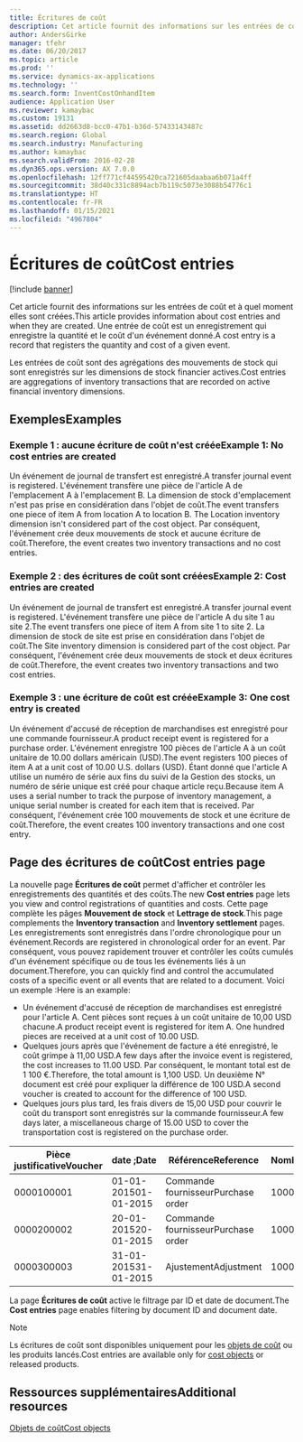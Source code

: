 ```yaml
---
title: Écritures de coût
description: Cet article fournit des informations sur les entrées de coût et à quel moment elles sont créées. Une entrée de coût est un enregistrement qui enregistre la quantité et le coût d'un événement donné.
author: AndersGirke
manager: tfehr
ms.date: 06/20/2017
ms.topic: article
ms.prod: ''
ms.service: dynamics-ax-applications
ms.technology: ''
ms.search.form: InventCostOnhandItem
audience: Application User
ms.reviewer: kamaybac
ms.custom: 19131
ms.assetid: dd2663d8-bcc0-47b1-b36d-57433143487c
ms.search.region: Global
ms.search.industry: Manufacturing
ms.author: kamaybac
ms.search.validFrom: 2016-02-28
ms.dyn365.ops.version: AX 7.0.0
ms.openlocfilehash: 12ff771cf44595420ca721605daabaa6b071a4ff
ms.sourcegitcommit: 38d40c331c8894acb7b119c5073e3088b54776c1
ms.translationtype: HT
ms.contentlocale: fr-FR
ms.lasthandoff: 01/15/2021
ms.locfileid: "4967804"
---
```

# <a name="cost-entries"></a><span data-ttu-id="290a7-104">Écritures de coût</span><span class="sxs-lookup"><span data-stu-id="290a7-104">Cost entries</span></span>

[!include [banner](../includes/banner.md)]

<span data-ttu-id="290a7-105">Cet article fournit des informations sur les entrées de coût et à quel moment elles sont créées.</span><span class="sxs-lookup"><span data-stu-id="290a7-105">This article provides information about cost entries and when they are created.</span></span> <span data-ttu-id="290a7-106">Une entrée de coût est un enregistrement qui enregistre la quantité et le coût d'un événement donné.</span><span class="sxs-lookup"><span data-stu-id="290a7-106">A cost entry is a record that registers the quantity and cost of a given event.</span></span>

<span data-ttu-id="290a7-107">Les entrées de coût sont des agrégations des mouvements de stock qui sont enregistrés sur les dimensions de stock financier actives.</span><span class="sxs-lookup"><span data-stu-id="290a7-107">Cost entries are aggregations of inventory transactions that are recorded on active financial inventory dimensions.</span></span>

## <a name="examples"></a><span data-ttu-id="290a7-108">Exemples</span><span class="sxs-lookup"><span data-stu-id="290a7-108">Examples</span></span>
### <a name="example-1-no-cost-entries-are-created"></a><span data-ttu-id="290a7-109">Exemple 1 : aucune écriture de coût n'est créée</span><span class="sxs-lookup"><span data-stu-id="290a7-109">Example 1: No cost entries are created</span></span>

<span data-ttu-id="290a7-110">Un événement de journal de transfert est enregistré.</span><span class="sxs-lookup"><span data-stu-id="290a7-110">A transfer journal event is registered.</span></span> <span data-ttu-id="290a7-111">L'événement transfère une pièce de l'article A de l'emplacement A à l'emplacement B. La dimension de stock d'emplacement n'est pas prise en considération dans l'objet de coût.</span><span class="sxs-lookup"><span data-stu-id="290a7-111">The event transfers one piece of item A from location A to location B. The Location inventory dimension isn't considered part of the cost object.</span></span> <span data-ttu-id="290a7-112">Par conséquent, l'événement crée deux mouvements de stock et aucune écriture de coût.</span><span class="sxs-lookup"><span data-stu-id="290a7-112">Therefore, the event creates two inventory transactions and no cost entries.</span></span>

### <a name="example-2-cost-entries-are-created"></a><span data-ttu-id="290a7-113">Exemple 2 : des écritures de coût sont créées</span><span class="sxs-lookup"><span data-stu-id="290a7-113">Example 2: Cost entries are created</span></span>

<span data-ttu-id="290a7-114">Un événement de journal de transfert est enregistré.</span><span class="sxs-lookup"><span data-stu-id="290a7-114">A transfer journal event is registered.</span></span> <span data-ttu-id="290a7-115">L'événement transfère une pièce de l'article A du site 1 au site 2.</span><span class="sxs-lookup"><span data-stu-id="290a7-115">The event transfers one piece of item A from site 1 to site 2.</span></span> <span data-ttu-id="290a7-116">La dimension de stock de site est prise en considération dans l'objet de coût.</span><span class="sxs-lookup"><span data-stu-id="290a7-116">The Site inventory dimension is considered part of the cost object.</span></span> <span data-ttu-id="290a7-117">Par conséquent, l'événement crée deux mouvements de stock et deux écritures de coût.</span><span class="sxs-lookup"><span data-stu-id="290a7-117">Therefore, the event creates two inventory transactions and two cost entries.</span></span>

### <a name="example-3-one-cost-entry-is-created"></a><span data-ttu-id="290a7-118">Exemple 3 : une écriture de coût est créée</span><span class="sxs-lookup"><span data-stu-id="290a7-118">Example 3: One cost entry is created</span></span>

<span data-ttu-id="290a7-119">Un événement d'accusé de réception de marchandises est enregistré pour une commande fournisseur.</span><span class="sxs-lookup"><span data-stu-id="290a7-119">A product receipt event is registered for a purchase order.</span></span> <span data-ttu-id="290a7-120">L'événement enregistre 100 pièces de l'article A à un coût unitaire de 10.00 dollars américain (USD).</span><span class="sxs-lookup"><span data-stu-id="290a7-120">The event registers 100 pieces of item A at a unit cost of 10.00 U.S. dollars (USD).</span></span> <span data-ttu-id="290a7-121">Étant donné que l'article A utilise un numéro de série aux fins du suivi de la Gestion des stocks, un numéro de série unique est créé pour chaque article reçu.</span><span class="sxs-lookup"><span data-stu-id="290a7-121">Because item A uses a serial number to track the purpose of inventory management, a unique serial number is created for each item that is received.</span></span> <span data-ttu-id="290a7-122">Par conséquent, l'événement crée 100 mouvements de stock et une écriture de coût.</span><span class="sxs-lookup"><span data-stu-id="290a7-122">Therefore, the event creates 100 inventory transactions and one cost entry.</span></span>

## <a name="cost-entries-page"></a><span data-ttu-id="290a7-123">Page des écritures de coût</span><span class="sxs-lookup"><span data-stu-id="290a7-123">Cost entries page</span></span>
<span data-ttu-id="290a7-124">La nouvelle page **Écritures de coût** permet d'afficher et contrôler les enregistrements des quantités et des coûts.</span><span class="sxs-lookup"><span data-stu-id="290a7-124">The new **Cost entries** page lets you view and control registrations of quantities and costs.</span></span> <span data-ttu-id="290a7-125">Cette page complète les pâges **Mouvement de stock** et **Lettrage de stock**.</span><span class="sxs-lookup"><span data-stu-id="290a7-125">This page complements the **Inventory transaction** and **Inventory settlement** pages.</span></span> <span data-ttu-id="290a7-126">Les enregistrements sont enregistrés dans l'ordre chronologique pour un événement.</span><span class="sxs-lookup"><span data-stu-id="290a7-126">Records are registered in chronological order for an event.</span></span> <span data-ttu-id="290a7-127">Par conséquent, vous pouvez rapidement trouver et contrôler les coûts cumulés d'un événement spécifique ou de tous les événements liés à un document.</span><span class="sxs-lookup"><span data-stu-id="290a7-127">Therefore, you can quickly find and control the accumulated costs of a specific event or all events that are related to a document.</span></span> <span data-ttu-id="290a7-128">Voici un exemple :</span><span class="sxs-lookup"><span data-stu-id="290a7-128">Here is an example:</span></span>

-   <span data-ttu-id="290a7-129">Un événement d'accusé de réception de marchandises est enregistré pour l'article A. Cent pièces sont reçues à un coût unitaire de 10,00 USD chacune.</span><span class="sxs-lookup"><span data-stu-id="290a7-129">A product receipt event is registered for item A. One hundred pieces are received at a unit cost of 10.00 USD.</span></span>
-   <span data-ttu-id="290a7-130">Quelques jours après que l'événement de facture a été enregistré, le coût grimpe à 11,00 USD.</span><span class="sxs-lookup"><span data-stu-id="290a7-130">A few days after the invoice event is registered, the cost increases to 11.00 USD.</span></span> <span data-ttu-id="290a7-131">Par conséquent, le montant total est de 1 100 €.</span><span class="sxs-lookup"><span data-stu-id="290a7-131">Therefore, the total amount is 1,100 USD.</span></span> <span data-ttu-id="290a7-132">Un deuxième N° document est créé pour expliquer la différence de 100 USD.</span><span class="sxs-lookup"><span data-stu-id="290a7-132">A second voucher is created to account for the difference of 100 USD.</span></span>
-   <span data-ttu-id="290a7-133">Quelques jours plus tard, les frais divers de 15,00 USD pour couvrir le coût du transport sont enregistrés sur la commande fournisseur.</span><span class="sxs-lookup"><span data-stu-id="290a7-133">A few days later, a miscellaneous charge of 15.00 USD to cover the transportation cost is registered on the purchase order.</span></span>

| <span data-ttu-id="290a7-134">Pièce justificative</span><span class="sxs-lookup"><span data-stu-id="290a7-134">Voucher</span></span> | <span data-ttu-id="290a7-135">date ;</span><span class="sxs-lookup"><span data-stu-id="290a7-135">Date</span></span>       | <span data-ttu-id="290a7-136">Référence</span><span class="sxs-lookup"><span data-stu-id="290a7-136">Reference</span></span>      | <span data-ttu-id="290a7-137">Nombre</span><span class="sxs-lookup"><span data-stu-id="290a7-137">Number</span></span> | <span data-ttu-id="290a7-138">N° de traitement</span><span class="sxs-lookup"><span data-stu-id="290a7-138">Lot ID</span></span>  | <span data-ttu-id="290a7-139">Quantité</span><span class="sxs-lookup"><span data-stu-id="290a7-139">Quantity</span></span> | <span data-ttu-id="290a7-140">Montant</span><span class="sxs-lookup"><span data-stu-id="290a7-140">Amount</span></span>  |
|---------|------------|----------------|--------|---------|---------------|----|
| <span data-ttu-id="290a7-141">00001</span><span class="sxs-lookup"><span data-stu-id="290a7-141">00001</span></span>   | <span data-ttu-id="290a7-142">01-01-2015</span><span class="sxs-lookup"><span data-stu-id="290a7-142">01-01-2015</span></span> | <span data-ttu-id="290a7-143">Commande fournisseur</span><span class="sxs-lookup"><span data-stu-id="290a7-143">Purchase order</span></span> | <span data-ttu-id="290a7-144">100001</span><span class="sxs-lookup"><span data-stu-id="290a7-144">100001</span></span> | <span data-ttu-id="290a7-145">0000101</span><span class="sxs-lookup"><span data-stu-id="290a7-145">0000101</span></span> | <span data-ttu-id="290a7-146">100,00</span><span class="sxs-lookup"><span data-stu-id="290a7-146">100.00</span></span>   | <span data-ttu-id="290a7-147">1 000,00</span><span class="sxs-lookup"><span data-stu-id="290a7-147">1000.00</span></span> |
| <span data-ttu-id="290a7-148">00002</span><span class="sxs-lookup"><span data-stu-id="290a7-148">00002</span></span>   | <span data-ttu-id="290a7-149">20-01-2015</span><span class="sxs-lookup"><span data-stu-id="290a7-149">20-01-2015</span></span> | <span data-ttu-id="290a7-150">Commande fournisseur</span><span class="sxs-lookup"><span data-stu-id="290a7-150">Purchase order</span></span> | <span data-ttu-id="290a7-151">100001</span><span class="sxs-lookup"><span data-stu-id="290a7-151">100001</span></span> | <span data-ttu-id="290a7-152">0000101</span><span class="sxs-lookup"><span data-stu-id="290a7-152">0000101</span></span> |          | <span data-ttu-id="290a7-153">100,00</span><span class="sxs-lookup"><span data-stu-id="290a7-153">100.00</span></span>  |
| <span data-ttu-id="290a7-154">00003</span><span class="sxs-lookup"><span data-stu-id="290a7-154">00003</span></span>   | <span data-ttu-id="290a7-155">31-01-2015</span><span class="sxs-lookup"><span data-stu-id="290a7-155">31-01-2015</span></span> | <span data-ttu-id="290a7-156">Ajustement</span><span class="sxs-lookup"><span data-stu-id="290a7-156">Adjustment</span></span>     | <span data-ttu-id="290a7-157">100001</span><span class="sxs-lookup"><span data-stu-id="290a7-157">100001</span></span> | <span data-ttu-id="290a7-158">0000101</span><span class="sxs-lookup"><span data-stu-id="290a7-158">0000101</span></span> |          | <span data-ttu-id="290a7-159">15,00</span><span class="sxs-lookup"><span data-stu-id="290a7-159">15.00</span></span>   |

<span data-ttu-id="290a7-160">La page **Écritures de coût** active le filtrage par ID et date de document.</span><span class="sxs-lookup"><span data-stu-id="290a7-160">The **Cost entries** page enables filtering by document ID and document date.</span></span> 

> [!NOTE]
> <span data-ttu-id="290a7-161">Ls écritures de coût sont disponibles uniquement pour les [objets de coût](cost-object.md) ou les produits lancés.</span><span class="sxs-lookup"><span data-stu-id="290a7-161">Cost entries are available only for [cost objects](cost-object.md) or released products.</span></span>

<a name="additional-resources"></a><span data-ttu-id="290a7-162">Ressources supplémentaires</span><span class="sxs-lookup"><span data-stu-id="290a7-162">Additional resources</span></span>
--------

[<span data-ttu-id="290a7-163">Objets de coût</span><span class="sxs-lookup"><span data-stu-id="290a7-163">Cost objects</span></span>](cost-object.md)



